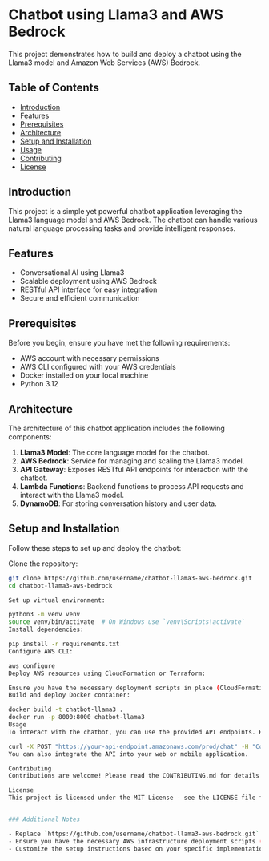 # Chatbot using Llama3 and AWS Bedrock

This project demonstrates how to build and deploy a chatbot using the Llama3 model and Amazon Web Services (AWS) Bedrock.

## Table of Contents

- [Introduction](#introduction)
- [Features](#features)
- [Prerequisites](#prerequisites)
- [Architecture](#architecture)
- [Setup and Installation](#setup-and-installation)
- [Usage](#usage)
- [Contributing](#contributing)
- [License](#license)

## Introduction

This project is a simple yet powerful chatbot application leveraging the Llama3 language model and AWS Bedrock. The chatbot can handle various natural language processing tasks and provide intelligent responses.

## Features

- Conversational AI using Llama3
- Scalable deployment using AWS Bedrock
- RESTful API interface for easy integration
- Secure and efficient communication

## Prerequisites

Before you begin, ensure you have met the following requirements:

- AWS account with necessary permissions
- AWS CLI configured with your AWS credentials
- Docker installed on your local machine
- Python 3.12

## Architecture

The architecture of this chatbot application includes the following components:

1. **Llama3 Model**: The core language model for the chatbot.
2. **AWS Bedrock**: Service for managing and scaling the Llama3 model.
3. **API Gateway**: Exposes RESTful API endpoints for interaction with the chatbot.
4. **Lambda Functions**: Backend functions to process API requests and interact with the Llama3 model.
5. **DynamoDB**: For storing conversation history and user data.

## Setup and Installation

Follow these steps to set up and deploy the chatbot:

Clone the repository:
   ```sh
   git clone https://github.com/username/chatbot-llama3-aws-bedrock.git
   cd chatbot-llama3-aws-bedrock

Set up virtual environment:

python3 -m venv venv
source venv/bin/activate  # On Windows use `venv\Scripts\activate`
Install dependencies:

pip install -r requirements.txt
Configure AWS CLI:

aws configure
Deploy AWS resources using CloudFormation or Terraform:

Ensure you have the necessary deployment scripts in place (CloudFormation templates or Terraform configuration).
Build and deploy Docker container:

docker build -t chatbot-llama3 .
docker run -p 8000:8000 chatbot-llama3
Usage
To interact with the chatbot, you can use the provided API endpoints. Here is an example using curl:

curl -X POST "https://your-api-endpoint.amazonaws.com/prod/chat" -H "Content-Type: application/json" -d '{"message": "Hello, chatbot!"}'
You can also integrate the API into your web or mobile application.

Contributing
Contributions are welcome! Please read the CONTRIBUTING.md for details on the code of conduct, and the process for submitting pull requests.

License
This project is licensed under the MIT License - see the LICENSE file for details.


### Additional Notes

- Replace `https://github.com/username/chatbot-llama3-aws-bedrock.git` with the actual URL of your repository.
- Ensure you have the necessary AWS infrastructure deployment scripts (CloudFormation or Terraform) available in your project.
- Customize the setup instructions based on your specific implementation details and dependencies.
